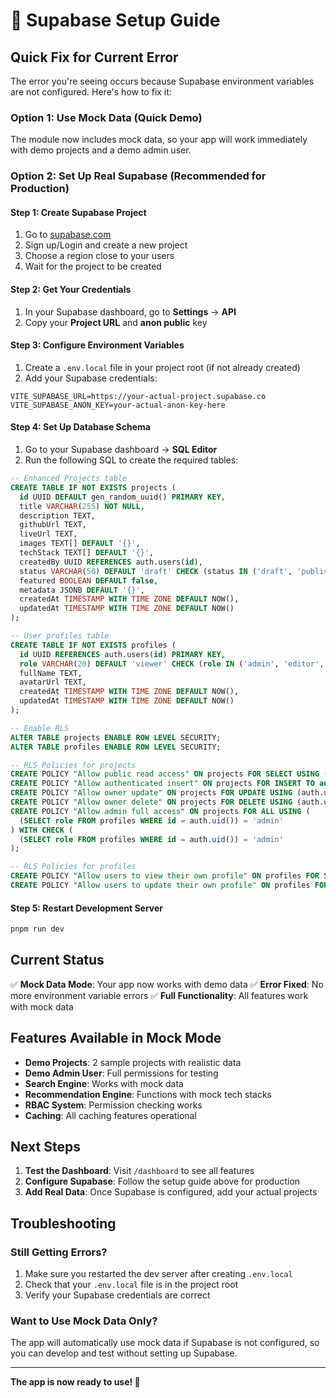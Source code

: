 # 🚀 Supabase Setup Guide

## Quick Fix for Current Error

The error you're seeing occurs because Supabase environment variables are not configured. Here's how to fix it:

### Option 1: Use Mock Data (Quick Demo)
The module now includes mock data, so your app will work immediately with demo projects and a demo admin user.

### Option 2: Set Up Real Supabase (Recommended for Production)

#### Step 1: Create Supabase Project
1. Go to [supabase.com](https://supabase.com)
2. Sign up/Login and create a new project
3. Choose a region close to your users
4. Wait for the project to be created

#### Step 2: Get Your Credentials
1. In your Supabase dashboard, go to **Settings** → **API**
2. Copy your **Project URL** and **anon public** key

#### Step 3: Configure Environment Variables
1. Create a `.env.local` file in your project root (if not already created)
2. Add your Supabase credentials:

```env
VITE_SUPABASE_URL=https://your-actual-project.supabase.co
VITE_SUPABASE_ANON_KEY=your-actual-anon-key-here
```

#### Step 4: Set Up Database Schema
1. Go to your Supabase dashboard → **SQL Editor**
2. Run the following SQL to create the required tables:

```sql
-- Enhanced Projects table
CREATE TABLE IF NOT EXISTS projects (
  id UUID DEFAULT gen_random_uuid() PRIMARY KEY,
  title VARCHAR(255) NOT NULL,
  description TEXT,
  githubUrl TEXT,
  liveUrl TEXT,
  images TEXT[] DEFAULT '{}',
  techStack TEXT[] DEFAULT '{}',
  createdBy UUID REFERENCES auth.users(id),
  status VARCHAR(50) DEFAULT 'draft' CHECK (status IN ('draft', 'published', 'archived')),
  featured BOOLEAN DEFAULT false,
  metadata JSONB DEFAULT '{}',
  createdAt TIMESTAMP WITH TIME ZONE DEFAULT NOW(),
  updatedAt TIMESTAMP WITH TIME ZONE DEFAULT NOW()
);

-- User profiles table
CREATE TABLE IF NOT EXISTS profiles (
  id UUID REFERENCES auth.users(id) PRIMARY KEY,
  role VARCHAR(20) DEFAULT 'viewer' CHECK (role IN ('admin', 'editor', 'viewer')),
  fullName TEXT,
  avatarUrl TEXT,
  createdAt TIMESTAMP WITH TIME ZONE DEFAULT NOW(),
  updatedAt TIMESTAMP WITH TIME ZONE DEFAULT NOW()
);

-- Enable RLS
ALTER TABLE projects ENABLE ROW LEVEL SECURITY;
ALTER TABLE profiles ENABLE ROW LEVEL SECURITY;

-- RLS Policies for projects
CREATE POLICY "Allow public read access" ON projects FOR SELECT USING (status = 'published');
CREATE POLICY "Allow authenticated insert" ON projects FOR INSERT TO authenticated WITH CHECK (auth.uid() = createdBy);
CREATE POLICY "Allow owner update" ON projects FOR UPDATE USING (auth.uid() = createdBy) WITH CHECK (auth.uid() = createdBy);
CREATE POLICY "Allow owner delete" ON projects FOR DELETE USING (auth.uid() = createdBy);
CREATE POLICY "Allow admin full access" ON projects FOR ALL USING (
  (SELECT role FROM profiles WHERE id = auth.uid()) = 'admin'
) WITH CHECK (
  (SELECT role FROM profiles WHERE id = auth.uid()) = 'admin'
);

-- RLS Policies for profiles
CREATE POLICY "Allow users to view their own profile" ON profiles FOR SELECT USING (auth.uid() = id);
CREATE POLICY "Allow users to update their own profile" ON profiles FOR UPDATE USING (auth.uid() = id);
```

#### Step 5: Restart Development Server
```bash
pnpm run dev
```

## Current Status

✅ **Mock Data Mode**: Your app now works with demo data
✅ **Error Fixed**: No more environment variable errors
✅ **Full Functionality**: All features work with mock data

## Features Available in Mock Mode

- **Demo Projects**: 2 sample projects with realistic data
- **Demo Admin User**: Full permissions for testing
- **Search Engine**: Works with mock data
- **Recommendation Engine**: Functions with mock tech stacks
- **RBAC System**: Permission checking works
- **Caching**: All caching features operational

## Next Steps

1. **Test the Dashboard**: Visit `/dashboard` to see all features
2. **Configure Supabase**: Follow the setup guide above for production
3. **Add Real Data**: Once Supabase is configured, add your actual projects

## Troubleshooting

### Still Getting Errors?
1. Make sure you restarted the dev server after creating `.env.local`
2. Check that your `.env.local` file is in the project root
3. Verify your Supabase credentials are correct

### Want to Use Mock Data Only?
The app will automatically use mock data if Supabase is not configured, so you can develop and test without setting up Supabase.

---

**The app is now ready to use! 🎉**



